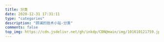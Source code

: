 ```yaml
---
title: 分类
date: 2020-12-31 17:31:11
type: "categories"
description: "顾澜的技术小站-分类"
comments: false
top_img: https://cdn.jsdelivr.net/gh/inkdp/CDN@main/img/101610121759.jpg
---
```

